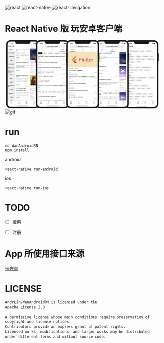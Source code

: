 ![react](https://img.shields.io/badge/react-16.8.6-green) ![react-native](https://img.shields.io/badge/react--native-0.60.4-green) ![react-navigation](https://img.shields.io/badge/react--navigation-4.x-green)
# React Native 版 玩安卓客户端
![screenshot](./screenshot.png)
![gif](./app.gif)
# run
``` 
cd WanAndroidRN
npm install
```
android

``` bash
react-native run-android
```

ios

``` bash
react-native run-ios
```

# TODO
- [ ] 搜索

- [ ] 注册

# App 所使用接口来源

[玩安卓](https://www.wanandroid.com/)


# LICENSE
```
AndrLin/WanAndroidRN is licensed under the
Apache License 2.0

A permissive license whose main conditions require preservation of copyright and license notices.
Contributors provide an express grant of patent rights.
Licensed works, modifications, and larger works may be distributed under different terms and without source code.
```
